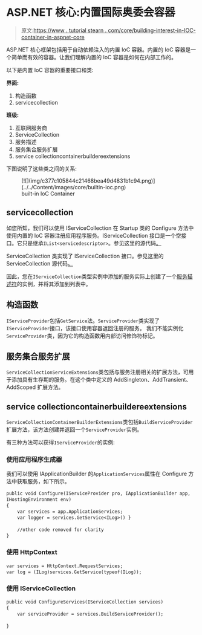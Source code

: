 # ASP.NET 核心:内置国际奥委会容器

> 原文:[https://www . tutorial stearn . com/core/building-interest-in-IOC-container-in-aspnet-core](https://www.tutorialsteacher.com/core/internals-of-builtin-ioc-container-in-aspnet-core)

ASP.NET 核心框架包括用于自动依赖注入的内置 IoC 容器。内置的 IoC 容器是一个简单而有效的容器。让我们理解内置的 IoC 容器是如何在内部工作的。

以下是内置 IoC 容器的重要接口和类:

**界面:**

1.  构造函数
2.  servicecollection

**班级:**

1.  互联网服务商
2.  ServiceCollection
3.  服务描述
4.  服务集合服务扩展
5.  service collectioncontainerbuildereextensions

下图说明了这些类之间的关系:

<figure>[![](img/c377c105844c21468bea49d4831b1c94.png)](../../Content/images/core/builtin-ioc.png)

<figcaption>built-in IoC Container</figcaption>

</figure>

## servicecollection

如您所知，我们可以使用 IServiceCollection 在 Startup 类的 Configure 方法中使用内置的 IoC 容器注册应用程序服务。IServiceCollection 接口是一个空接口。它只是继承`IList<servicedescriptor>`。参见这里的源代码[。](https://docs.microsoft.com/en-us/aspnet/core/api/microsoft.extensions.dependencyinjection.iservicecollection)

ServiceCollection 类实现了 IServiceCollection 接口。参见这里的 ServiceCollection 源代码[。](https://docs.microsoft.com/en-us/aspnet/core/api/microsoft.extensions.dependencyinjection.servicecollection)

因此，您在`IServiceCollection`类型实例中添加的服务实际上创建了一个[服务描述符](https://docs.microsoft.com/en-us/aspnet/core/api/microsoft.extensions.dependencyinjection.servicedescriptor)的实例，并将其添加到列表中。

## 构造函数

`IServiceProvider`包括`GetService`法。`ServiceProvider`类实现了`IServiceProvider`接口，该接口使用容器返回注册的服务。 我们不能实例化`ServiceProvider`类，因为它的构造函数用内部访问修饰符标记。

## 服务集合服务扩展

`ServiceCollectionServiceExtensions`类包括与服务注册相关的扩展方法，可用于添加具有生存期的服务。在这个类中定义的 AddSingleton、AddTransient、AddScoped 扩展方法。

## service collectioncontainerbuildereextensions

`ServiceCollectionContainerBuilderExtensions`类包括`BuildServiceProvider`扩展方法，该方法创建并返回一个`ServiceProvider`实例。

有三种方法可以获得`IServiceProvider`的实例:

### 使用应用程序生成器

我们可以使用 IApplicationBuilder 的`ApplicationServices`属性在 Configure 方法中获取服务，如下所示。

```
public void Configure(IServiceProvider pro, IApplicationBuilder app, IHostingEnvironment env)
{
    var services = app.ApplicationServices;
    var logger = services.GetService<ILog>() }

    //other code removed for clarity 
} 
```

### 使用 HttpContext

```
var services = HttpContext.RequestServices;
var log = (ILog)services.GetService(typeof(ILog)); 
```

### 使用 IServiceCollection

```
public void ConfigureServices(IServiceCollection services)
{
    var serviceProvider = services.BuildServiceProvider();

} 
```